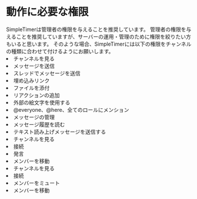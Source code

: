 # 動作に必要な権限

<warning>
SimpleTimerは管理者の権限を与えることを推奨しています。
</warning>
管理者の権限を与えることを推奨していますが、サーバーの運用・管理のために権限を絞りたい方もいると思います。  
そのような場合、SimpleTimerには以下の権限をチャンネルの種類に合わせて付けるようにお願いします。
<procedure title="テキストチャンネルで必要な権限" collapsible="true">
<list>
<li>チャンネルを見る</li>
<li>メッセージを送信</li>
<li>スレッドでメッセージを送信</li>
<li>埋め込みリンク</li>
<li>ファイルを添付</li>
<li>リアクションの追加</li>
<li>外部の絵文字を使用する</li>
<li>@everyone、@here、全てのロールにメンション</li>
<li>メッセージの管理</li>
<li>メッセージ履歴を読む</li>
<li>テキスト読み上げメッセージを送信する</li>
</list>
</procedure>

<procedure title="ボイスチャンネルで必要な権限" collapsible="true">
<list>
<li>チャンネルを見る</li>
<li>接続</li>
<li>発言</li>
<li>メンバーを移動</li>
</list>
</procedure>

<procedure title="ステージチャンネルで必要で必要な権限" collapsible="true">
<list>
<li>チャンネルを見る</li>
<li>接続</li>
<li>メンバーをミュート</li>
<li>メンバーを移動</li>
</list>
</procedure>
